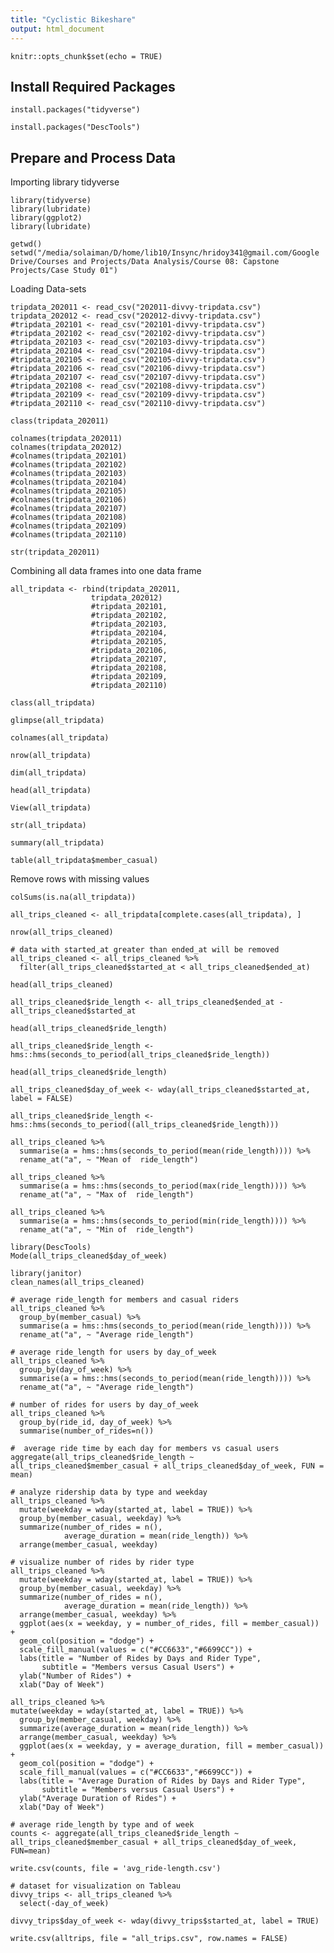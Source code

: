 ```yaml
---
title: "Cyclistic Bikeshare"
output: html_document
---
```


```{r setup, include=FALSE}
knitr::opts_chunk$set(echo = TRUE)
```
## Install Required Packages
```{r}
install.packages("tidyverse")
```
```{r}
install.packages("DescTools")
```

## Prepare and Process Data

Importing library tidyverse 
```{r import library}
library(tidyverse)
library(lubridate)
library(ggplot2)
library(lubridate)
```
```{r}
getwd()
setwd("/media/solaiman/D/home/lib10/Insync/hridoy341@gmail.com/Google Drive/Courses and Projects/Data Analysis/Course 08: Capstone Projects/Case Study 01")
```


Loading Data-sets
```{r Load datasets}
tripdata_202011 <- read_csv("202011-divvy-tripdata.csv")
tripdata_202012 <- read_csv("202012-divvy-tripdata.csv")
#tripdata_202101 <- read_csv("202101-divvy-tripdata.csv")
#tripdata_202102 <- read_csv("202102-divvy-tripdata.csv")
#tripdata_202103 <- read_csv("202103-divvy-tripdata.csv")
#tripdata_202104 <- read_csv("202104-divvy-tripdata.csv")
#tripdata_202105 <- read_csv("202105-divvy-tripdata.csv")
#tripdata_202106 <- read_csv("202106-divvy-tripdata.csv")
#tripdata_202107 <- read_csv("202107-divvy-tripdata.csv")
#tripdata_202108 <- read_csv("202108-divvy-tripdata.csv")
#tripdata_202109 <- read_csv("202109-divvy-tripdata.csv")
#tripdata_202110 <- read_csv("202110-divvy-tripdata.csv")
```

```{r what type of data they are now?}
class(tripdata_202011)
```

```{r Check Column Names}
colnames(tripdata_202011)
colnames(tripdata_202012)
#colnames(tripdata_202101)
#colnames(tripdata_202102)
#colnames(tripdata_202103)
#colnames(tripdata_202104)
#colnames(tripdata_202105)
#colnames(tripdata_202106)
#colnames(tripdata_202107)
#colnames(tripdata_202108)
#colnames(tripdata_202109)
#colnames(tripdata_202110)
```


```{r data type}
str(tripdata_202011)
```



Combining all data frames into one data frame
```{r concat datasets}
all_tripdata <- rbind(tripdata_202011,
                  tripdata_202012)
                  #tripdata_202101,
                  #tripdata_202102,
                  #tripdata_202103,
                  #tripdata_202104,
                  #tripdata_202105,
                  #tripdata_202106,
                  #tripdata_202107,
                  #tripdata_202108,
                  #tripdata_202109,
                  #tripdata_202110)
```

```{r}
class(all_tripdata)
```


```{r summary data}
glimpse(all_tripdata)
```

```{r list of column names}
colnames(all_tripdata)
```
```{r number of rows}
nrow(all_tripdata)
```
```{r dimensions of the data frame}
dim(all_tripdata)
```
```{r first 6 rows of the dataframe}
head(all_tripdata)
```
```{r view data in a new tab}
View(all_tripdata)
```


```{r the list of the columns and data types of the all_tripdata}
str(all_tripdata)
```
```{r statistical summary of data}
summary(all_tripdata)
```

```{r check the member_casual columns}
table(all_tripdata$member_casual)
```

Remove rows with missing values
```{r remove missing values}
colSums(is.na(all_tripdata))
```

```{r cleaned tripdata}
all_trips_cleaned <- all_tripdata[complete.cases(all_tripdata), ]
```

```{r cleaned tripdata}
nrow(all_trips_cleaned)
```

``` {r remove started_at geater than end_at}
# data with started_at greater than ended_at will be removed
all_trips_cleaned <- all_trips_cleaned %>%
  filter(all_trips_cleaned$started_at < all_trips_cleaned$ended_at)
```


```{r head of all_trips_cleaned}
head(all_trips_cleaned)
```

```{r create new column ride_length}
all_trips_cleaned$ride_length <- all_trips_cleaned$ended_at - all_trips_cleaned$started_at

```

```{r}
head(all_trips_cleaned$ride_length)
```

```{r ride length sec to period}
all_trips_cleaned$ride_length <- hms::hms(seconds_to_period(all_trips_cleaned$ride_length))
```

```{r}
head(all_trips_cleaned$ride_length)
```

```{r create a new clomun day_of_week}
all_trips_cleaned$day_of_week <- wday(all_trips_cleaned$started_at, label = FALSE)
```


```{r ride_length seconds to period}
all_trips_cleaned$ride_length <- hms::hms(seconds_to_period((all_trips_cleaned$ride_length)))
```

```{r mean of ride_length}
all_trips_cleaned %>% 
  summarise(a = hms::hms(seconds_to_period(mean(ride_length)))) %>% 
  rename_at("a", ~ "Mean of  ride_length") 
```

```{r max of ride_length}
all_trips_cleaned %>% 
  summarise(a = hms::hms(seconds_to_period(max(ride_length)))) %>% 
  rename_at("a", ~ "Max of  ride_length") 
```

```{r min of ride_length}
all_trips_cleaned %>% 
  summarise(a = hms::hms(seconds_to_period(min(ride_length)))) %>% 
  rename_at("a", ~ "Min of  ride_length") 
```

```{r mode of day_of_week}
library(DescTools)
Mode(all_trips_cleaned$day_of_week)
```
```{r}
library(janitor)
clean_names(all_trips_cleaned)
```
```{r}
# average ride_length for members and casual riders
all_trips_cleaned %>% 
  group_by(member_casual) %>% 
  summarise(a = hms::hms(seconds_to_period(mean(ride_length)))) %>% 
  rename_at("a", ~ "Average ride_length")
```

```{r}
# average ride_length for users by day_of_week
all_trips_cleaned %>% 
  group_by(day_of_week) %>% 
  summarise(a = hms::hms(seconds_to_period(mean(ride_length)))) %>% 
  rename_at("a", ~ "Average ride_length")
```

```{r}
# number of rides for users by day_of_week
all_trips_cleaned %>% 
  group_by(ride_id, day_of_week) %>% 
  summarise(number_of_rides=n())
```

```{r}
#  average ride time by each day for members vs casual users
aggregate(all_trips_cleaned$ride_length ~ all_trips_cleaned$member_casual + all_trips_cleaned$day_of_week, FUN = mean)
```

```{r}
# analyze ridership data by type and weekday
all_trips_cleaned %>% 
  mutate(weekday = wday(started_at, label = TRUE)) %>% 
  group_by(member_casual, weekday) %>% 
  summarize(number_of_rides = n(),
            average_duration = mean(ride_length)) %>% 
  arrange(member_casual, weekday)
```

```{r visualize 1}
# visualize number of rides by rider type
all_trips_cleaned %>% 
  mutate(weekday = wday(started_at, label = TRUE)) %>% 
  group_by(member_casual, weekday) %>% 
  summarize(number_of_rides = n(),
            average_duration = mean(ride_length)) %>% 
  arrange(member_casual, weekday) %>% 
  ggplot(aes(x = weekday, y = number_of_rides, fill = member_casual)) +
  geom_col(position = "dodge") +
  scale_fill_manual(values = c("#CC6633","#6699CC")) +
  labs(title = "Number of Rides by Days and Rider Type",
       subtitle = "Members versus Casual Users") +
  ylab("Number of Rides") +
  xlab("Day of Week")
```
```{r visualize 02}
all_trips_cleaned %>% 
mutate(weekday = wday(started_at, label = TRUE)) %>% 
  group_by(member_casual, weekday) %>% 
  summarize(average_duration = mean(ride_length)) %>% 
  arrange(member_casual, weekday) %>% 
  ggplot(aes(x = weekday, y = average_duration, fill = member_casual)) +
  geom_col(position = "dodge") +
  scale_fill_manual(values = c("#CC6633","#6699CC")) +
  labs(title = "Average Duration of Rides by Days and Rider Type",
       subtitle = "Members versus Casual Users") +
  ylab("Average Duration of Rides") +
  xlab("Day of Week")
```

```{r }
# average ride_length by type and of week
counts <- aggregate(all_trips_cleaned$ride_length ~ all_trips_cleaned$member_casual + all_trips_cleaned$day_of_week, FUN=mean)
```

```{r}
write.csv(counts, file = 'avg_ride-length.csv')
```
```{r}
# dataset for visualization on Tableau
divvy_trips <- all_trips_cleaned %>% 
  select(-day_of_week)

divvy_trips$day_of_week <- wday(divvy_trips$started_at, label = TRUE)

write.csv(alltrips, file = "all_trips.csv", row.names = FALSE)
```



